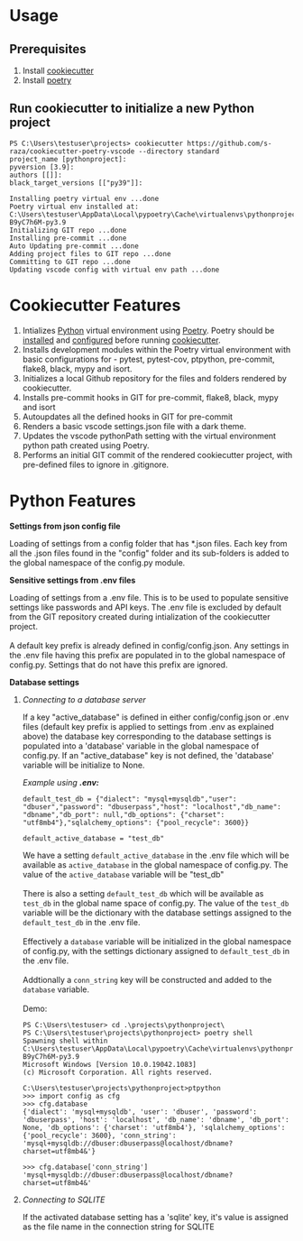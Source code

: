 # Usage
## Prerequisites
1. Install [cookiecutter](https://cookiecutter.readthedocs.io/en/latest/installation.html)
2. Install [poetry](https://python-poetry.org/docs/#installation)

## Run cookiecutter to initialize a new Python project
```
PS C:\Users\testuser\projects> cookiecutter https://github.com/s-raza/cookiecutter-poetry-vscode --directory standard
project_name [pythonproject]:
pyversion [3.9]:
authors [[]]:
black_target_versions [["py39"]]:

Installing poetry virtual env ...done
Poetry virtual env installed at: C:\Users\testuser\AppData\Local\pypoetry\Cache\virtualenvs\pythonproject-B9yC7h6M-py3.9
Initializing GIT repo ...done
Installing pre-commit ...done
Auto Updating pre-commit ...done
Adding project files to GIT repo ...done
Committing to GIT repo ...done
Updating vscode config with virtual env path ...done
```

# Cookiecutter Features

1. Intializes [Python](https://www.python.org
) virtual environment using [Poetry](https://python-poetry.org/). Poetry should be [installed](https://python-poetry.org/docs/#installation) and [configured](https://python-poetry.org/docs/configuration/) before running [cookiecutter](https://cookiecutter.readthedocs.io/en/latest/).
2. Installs development modules within the Poetry virtual environment with basic configurations for - pytest, pytest-cov, ptpython, pre-commit, flake8, black, mypy and isort.
3. Initializes a local Github repository for the files and folders rendered by cookiecutter.
4. Installs pre-commit hooks in GIT for pre-commit, flake8, black, mypy and isort
5. Autoupdates all the defined hooks in GIT for pre-commit
6. Renders a basic vscode settings.json file with a dark theme.
7. Updates the vscode pythonPath setting with the virtual environment python path created using Poetry.
8. Performs an initial GIT commit of the rendered cookiecutter project, with pre-defined files to ignore in .gitignore.
# Python Features

**Settings from json config file**

Loading of settings from a config folder that has *.json files. Each key from all the .json files found in the "config" folder and its sub-folders is added to the global namespace of the config.py module.
<br>

**Sensitive settings from .env files**

Loading of settings from a .env file. This is to be used to populate sensitive settings like passwords and API keys. The .env file is excluded by default from the GIT repository created during intialization of the cookiecutter project.
<br><br>
A default key prefix is already defined in config/config.json. Any settings in the .env file having this prefix are populated in to the global namespace of config.py. Settings that do not have this prefix are ignored.
<br>

**Database settings**

1. *Connecting to a database server*

    If a key "active_database" is defined in either config/config.json or .env files (default key prefix is applied to settings from .env as explained above) the database key corresponding to the database settings is populated into a 'database' variable in the global namespace of config.py. If an "active_database" key is not defined, the 'database' variable will be initialize to None.

    *Example using **.env:***
    ```
    default_test_db = {"dialect": "mysql+mysqldb","user": "dbuser","password": "dbuserpass","host": "localhost","db_name": "dbname","db_port": null,"db_options": {"charset": "utf8mb4"},"sqlalchemy_options": {"pool_recycle": 3600}}

    default_active_database = "test_db"
    ```

    We have a setting `default_active_database` in the .env file which will be available as `active_database` in the global namespace of config.py. The value of the `active_database` variable will be "test_db"
    <br><br>
    There is also a setting `default_test_db` which will be available as `test_db` in the global name space of config.py. The value of the `test_db` variable will be the dictionary with the database settings assigned to the `default_test_db` in the .env file.
    <br><br>
    Effectively a `database` variable will be initialized in the global namespace of config.py, with the settings dictionary assigned to `default_test_db` in the .env file.
    <br><br>
    Addtionally a `conn_string` key will be constructed and added to the `database` variable.
    <br><br>
    Demo:
    ```
    PS C:\Users\testuser> cd .\projects\pythonproject\
    PS C:\Users\testuser\projects\pythonproject> poetry shell
    Spawning shell within C:\Users\testuser\AppData\Local\pypoetry\Cache\virtualenvs\pythonproject-B9yC7h6M-py3.9
    Microsoft Windows [Version 10.0.19042.1083]
    (c) Microsoft Corporation. All rights reserved.

    C:\Users\testuser\projects\pythonproject>ptpython
    >>> import config as cfg
    >>> cfg.database
    {'dialect': 'mysql+mysqldb', 'user': 'dbuser', 'password': 'dbuserpass', 'host': 'localhost', 'db_name': 'dbname', 'db_port': None, 'db_options': {'charset': 'utf8mb4'}, 'sqlalchemy_options': {'pool_recycle': 3600}, 'conn_string': 'mysql+mysqldb://dbuser:dbuserpass@localhost/dbname?charset=utf8mb4&'}

    >>> cfg.database['conn_string']
    'mysql+mysqldb://dbuser:dbuserpass@localhost/dbname?charset=utf8mb4&'
    ```

2. *Connecting to SQLITE*

    If the activated database setting has a 'sqlite' key, it's value is assigned as the file name in the connection string for SQLITE